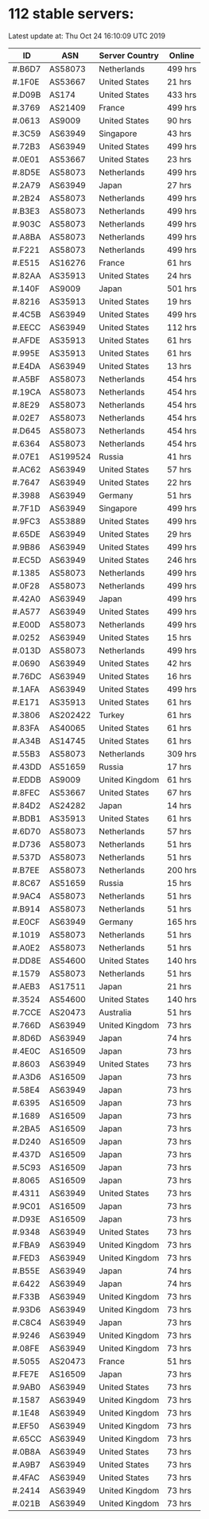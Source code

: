 # 112 stable servers:

Latest update at: Thu Oct 24 16:10:09 UTC 2019

| ID | ASN | Server Country | Online |
| -- | --- | -------------- | ------ |
| #.B6D7 | AS58073 | Netherlands | 499 hrs |
| #.1F0E | AS53667 | United States | 21 hrs |
| #.D09B | AS174 | United States | 433 hrs |
| #.3769 | AS21409 | France | 499 hrs |
| #.0613 | AS9009 | United States | 90 hrs |
| #.3C59 | AS63949 | Singapore | 43 hrs |
| #.72B3 | AS63949 | United States | 499 hrs |
| #.0E01 | AS53667 | United States | 23 hrs |
| #.8D5E | AS58073 | Netherlands | 499 hrs |
| #.2A79 | AS63949 | Japan | 27 hrs |
| #.2B24 | AS58073 | Netherlands | 499 hrs |
| #.B3E3 | AS58073 | Netherlands | 499 hrs |
| #.903C | AS58073 | Netherlands | 499 hrs |
| #.A8BA | AS58073 | Netherlands | 499 hrs |
| #.F221 | AS58073 | Netherlands | 499 hrs |
| #.E515 | AS16276 | France | 61 hrs |
| #.82AA | AS35913 | United States | 24 hrs |
| #.140F | AS9009 | Japan | 501 hrs |
| #.8216 | AS35913 | United States | 19 hrs |
| #.4C5B | AS63949 | United States | 499 hrs |
| #.EECC | AS63949 | United States | 112 hrs |
| #.AFDE | AS35913 | United States | 61 hrs |
| #.995E | AS35913 | United States | 61 hrs |
| #.E4DA | AS63949 | United States | 13 hrs |
| #.A5BF | AS58073 | Netherlands | 454 hrs |
| #.19CA | AS58073 | Netherlands | 454 hrs |
| #.8E29 | AS58073 | Netherlands | 454 hrs |
| #.02E7 | AS58073 | Netherlands | 454 hrs |
| #.D645 | AS58073 | Netherlands | 454 hrs |
| #.6364 | AS58073 | Netherlands | 454 hrs |
| #.07E1 | AS199524 | Russia | 41 hrs |
| #.AC62 | AS63949 | United States | 57 hrs |
| #.7647 | AS63949 | United States | 22 hrs |
| #.3988 | AS63949 | Germany | 51 hrs |
| #.7F1D | AS63949 | Singapore | 499 hrs |
| #.9FC3 | AS53889 | United States | 499 hrs |
| #.65DE | AS63949 | United States | 29 hrs |
| #.9B86 | AS63949 | United States | 499 hrs |
| #.EC5D | AS63949 | United States | 246 hrs |
| #.1385 | AS58073 | Netherlands | 499 hrs |
| #.0F28 | AS58073 | Netherlands | 499 hrs |
| #.42A0 | AS63949 | Japan | 499 hrs |
| #.A577 | AS63949 | United States | 499 hrs |
| #.E00D | AS58073 | Netherlands | 499 hrs |
| #.0252 | AS63949 | United States | 15 hrs |
| #.013D | AS58073 | Netherlands | 499 hrs |
| #.0690 | AS63949 | United States | 42 hrs |
| #.76DC | AS63949 | United States | 16 hrs |
| #.1AFA | AS63949 | United States | 499 hrs |
| #.E171 | AS35913 | United States | 61 hrs |
| #.3806 | AS202422 | Turkey | 61 hrs |
| #.83FA | AS40065 | United States | 61 hrs |
| #.A34B | AS14745 | United States | 61 hrs |
| #.55B3 | AS58073 | Netherlands | 309 hrs |
| #.43DD | AS51659 | Russia | 17 hrs |
| #.EDDB | AS9009 | United Kingdom | 61 hrs |
| #.8FEC | AS53667 | United States | 67 hrs |
| #.84D2 | AS24282 | Japan | 14 hrs |
| #.BDB1 | AS35913 | United States | 61 hrs |
| #.6D70 | AS58073 | Netherlands | 57 hrs |
| #.D736 | AS58073 | Netherlands | 51 hrs |
| #.537D | AS58073 | Netherlands | 51 hrs |
| #.B7EE | AS58073 | Netherlands | 200 hrs |
| #.8C67 | AS51659 | Russia | 15 hrs |
| #.9AC4 | AS58073 | Netherlands | 51 hrs |
| #.B914 | AS58073 | Netherlands | 51 hrs |
| #.E0CF | AS63949 | Germany | 165 hrs |
| #.1019 | AS58073 | Netherlands | 51 hrs |
| #.A0E2 | AS58073 | Netherlands | 51 hrs |
| #.DD8E | AS54600 | United States | 140 hrs |
| #.1579 | AS58073 | Netherlands | 51 hrs |
| #.AEB3 | AS17511 | Japan | 21 hrs |
| #.3524 | AS54600 | United States | 140 hrs |
| #.7CCE | AS20473 | Australia | 51 hrs |
| #.766D | AS63949 | United Kingdom | 73 hrs |
| #.8D6D | AS63949 | Japan | 74 hrs |
| #.4E0C | AS16509 | Japan | 73 hrs |
| #.8603 | AS63949 | United States | 73 hrs |
| #.A3D6 | AS16509 | Japan | 73 hrs |
| #.58E4 | AS63949 | Japan | 73 hrs |
| #.6395 | AS16509 | Japan | 73 hrs |
| #.1689 | AS16509 | Japan | 73 hrs |
| #.2BA5 | AS16509 | Japan | 73 hrs |
| #.D240 | AS16509 | Japan | 73 hrs |
| #.437D | AS16509 | Japan | 73 hrs |
| #.5C93 | AS16509 | Japan | 73 hrs |
| #.8065 | AS16509 | Japan | 73 hrs |
| #.4311 | AS63949 | United States | 73 hrs |
| #.9C01 | AS16509 | Japan | 73 hrs |
| #.D93E | AS16509 | Japan | 73 hrs |
| #.9348 | AS63949 | United States | 73 hrs |
| #.FBA9 | AS63949 | United Kingdom | 73 hrs |
| #.FED3 | AS63949 | United Kingdom | 73 hrs |
| #.B55E | AS63949 | Japan | 74 hrs |
| #.6422 | AS63949 | Japan | 74 hrs |
| #.F33B | AS63949 | United Kingdom | 73 hrs |
| #.93D6 | AS63949 | United Kingdom | 73 hrs |
| #.C8C4 | AS63949 | Japan | 73 hrs |
| #.9246 | AS63949 | United Kingdom | 73 hrs |
| #.08FE | AS63949 | United Kingdom | 73 hrs |
| #.5055 | AS20473 | France | 51 hrs |
| #.FE7E | AS16509 | Japan | 73 hrs |
| #.9AB0 | AS63949 | United States | 73 hrs |
| #.1587 | AS63949 | United Kingdom | 73 hrs |
| #.1E48 | AS63949 | United Kingdom | 73 hrs |
| #.EF50 | AS63949 | United Kingdom | 73 hrs |
| #.65CC | AS63949 | United Kingdom | 73 hrs |
| #.0B8A | AS63949 | United States | 73 hrs |
| #.A9B7 | AS63949 | United States | 73 hrs |
| #.4FAC | AS63949 | United States | 73 hrs |
| #.2414 | AS63949 | United Kingdom | 73 hrs |
| #.021B | AS63949 | United Kingdom | 73 hrs |

